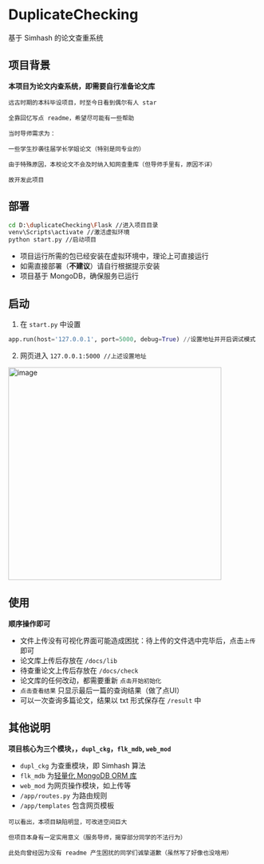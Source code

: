 # DuplicateChecking
基于 Simhash 的论文查重系统

## 项目背景
**本项目为论文内查系统，即需要自行准备论文库**

```
远古时期的本科毕设项目，时至今日看到偶尔有人 star

全靠回忆写点 readme，希望尽可能有一些帮助

当时导师需求为：

一些学生抄袭往届学长学姐论文（特别是同专业的）

由于特殊原因，本校论文不会及时纳入知网查重库（但导师手里有，原因不详）

故开发此项目
```

## 部署
``` bash
cd D:\duplicateChecking\Flask //进入项目目录
venv\Scripts\activate //激活虚拟环境
python start.py //启动项目
```

* 项目运行所需的包已经安装在虚拟环境中，理论上可直接运行
* 如需直接部署（**不建议**）请自行根据提示安装
* 项目基于 MongoDB，确保服务已运行

## 启动
1. 在 `start.py` 中设置
``` python
app.run(host='127.0.0.1', port=5000, debug=True) //设置地址并开启调试模式
```
2. 网页进入 `127.0.0.1:5000 //上述设置地址`

<img width="427" alt="image" src="https://user-images.githubusercontent.com/12591929/162346362-f1c84f30-131e-4c55-8821-9aa3e78ce5b2.png">

## 使用
**顺序操作即可**
* 文件上传没有可视化界面可能造成困扰：待上传的文件选中完毕后，点击`上传`即可
* 论文库上传后存放在 `/docs/lib`
* 待查重论文上传后存放在 `/docs/check`
* 论文库的任何改动，都需要重新 `点击开始初始化`
* `点击查看结果` 只显示最后一篇的查询结果（做了点UI）
* 可以一次查询多篇论文，结果以 txt 形式保存在 `/result` 中


## 其他说明
**项目核心为三个模块，，`dupl_ckg`，`flk_mdb`, `web_mod`**
* `dupl_ckg` 为查重模块，即 Simhash 算法
* `flk_mdb` 为[轻量化 MongoDB ORM 库](https://github.com/Pingze-github/mango/blob/master/mango.py)
* `web_mod` 为网页操作模块，如上传等
* `/app/routes.py` 为路由规则
* `/app/templates` 包含网页模板
```
可以看出，本项目缺陷明显，可改进空间巨大

但项目本身有一定实用意义（服务导师，揭穿部分同学的不法行为）

此处向曾经因为没有 readme 产生困扰的同学们诚挚道歉（虽然写了好像也没啥用）
```
